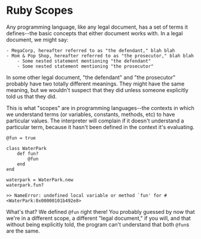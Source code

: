 # Ruby Scopes

Any programming language, like any legal document, has a set of terms it defines--the basic concepts that either document works with. In a legal document, we might say:

	- MegaCorp, hereafter referred to as "the defendant," blah blah
	- Mom & Pop Shop, hereafter referred to as "the prosecutor," blah blah
		- Some nested statement mentioning "the defendant"
		- Some nested statement mentioning "the prosecutor"
		
In some other legal document, "the defendant" and "the prosecutor" probably have two totally different meanings. They might have the same meaning, but we wouldn't suspect that they did unless someone explicitly told us that they did. 

This is what "scopes" are in programming languages--the contexts in which we understand terms (or variables, constants, methods, etc) to have particular values. The interpreter will complain if it doesn't understand a particular term, because it hasn't been defined in the context it's evaluating. 

	@fun = true
	
	class WaterPark
		def fun?
			@fun
		end
	end
	
	waterpark = WaterPark.new
	waterpark.fun?
	
	>> NameError: undefined local variable or method `fun' for #<WaterPark:0x00000101b492e8>
	
What's that? We defined `@fun` right there! You probably guessed by now that we're in a different scope, a different "legal document," if you will, and that without being explicitly told, the program can't understand that both `@fun`s are the same. 